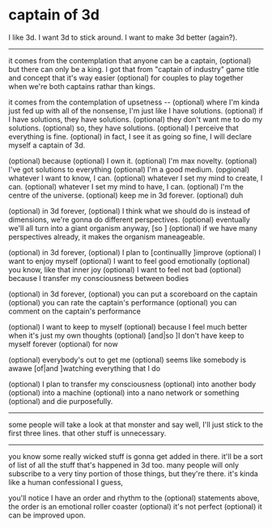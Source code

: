 # captain of 3d

I like 3d. I want 3d to stick around. I want to make 3d better (again?).

---

it comes from the contemplation
    that anyone can be a captain,
    (optional) but there can only be a king.
    I got that from "captain of industry" game title and concept that it's way easier
        (optional) for couples to play together when
        we're both captains rathar than kings.

it comes from the contemplation
    of upsetness --
    (optional) where I'm kinda just fed up with all of the nonsense,
    I'm just like I have solutions.
(optional) if I have solutions, they have solutions.
(optional) they don't want me to do my solutions.
(optional) so, they have solutions.
(optional) I perceive that everything is fine.
(optional) in fact, I see it as going so fine,
I will declare myself a captain of 3d.

(optional) because
    (optional) I own it.
    (optional) I'm max novelty.
    (optional) I've got solutions to everything
    (optional) I'm a good medium.
    (opgional) whatever I want to know, I can.
    (optional) whatever I set my mind to create, I can.
    (optional) whatever I set my mind to have, I can.
    (optional) I'm the centre of the universe.
    (optional) keep me in 3d forever.
        (optional) duh

(optional) in 3d forever,
    (optional) I think what we should do is instead of dimensions, we're gonna do different perspectives.
        (optional) eventually we'll all turn into a giant organism anyway, [so ]
            (optional) if we have many perspectives already, it makes the organism maneageable.

(optional) in 3d forever,
    (optional) I plan to [continuallly ]improve
    (optional) I want to enjoy myself
    (optional) I want to feel good emotionally
        (optional) you know, like that inner joy
    (optional) I want to feel not bad
        (optional) because I transfer my consciousness between bodies

(optional) in 3d forever,
    (optional) you can put a scoreboard on the captain
    (optional) you can rate the captain's performance
    (optional) you can comment on the captain's performance

(optional) I want to keep to myself
    (optional) because I feel much better when it's just my own thoughts
    (optional) [and|so ]I don't have keep to myself forever
    (optional) for now

(optional) everybody's out to get me
(optional) seems like somebody is awawe [of|and ]watching everything that I do

(optional) I plan to transfer my consciousness
    (optional) into another body
    (optional) into a machine
    (optional) into a nano network or something
        (optional) and die purposefully.

---

some people will take a look at that monster and say well, I'll just stick to the first three lines. that other stuff is unnecessary.

---

you know some really wicked stuff
is gonna get added in there.
it'll be a sort of list
of all the stuff that's
happened in 3d too. many
people will only subscribe
to a very tiny portion
of those things, but they're
there. it's kinda like a human
confessional I guess,

you'll notice I have an order and rhythm
to the (optional) statements above,
the order is an emotional roller coaster
    (optional) it's not perfect
    (optional) it can be improved upon.
